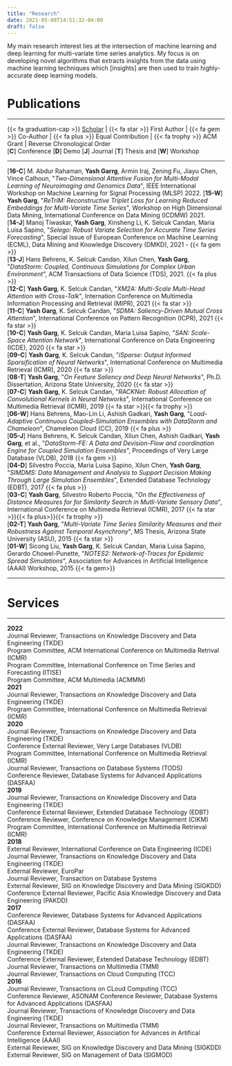 ```yaml
---
title: "Research"
date: 2021-05-08T14:51:32-04:00
draft: false
---
```


My main research interest lies at the intersection of machine learning and deep
learning for multi-variate time series analytics. My focus is on developing
novel algorithms that extracts insights from the data using machine learning
techniques which [insights] are then used to train highly-accurate deep learning
models.

# Publications

---

{{< fa graduation-cap >}}&nbsp;[Scholar](https://scholar.google.com/citations?user=SCfJmDcAAAAJ&hl=en&oi=ao) | {{< fa star >}}&nbsp;First Author | {{< fa gem >}}&nbsp;Co-Author | {{< fa plus >}}&nbsp;Equal Contribution | {{< fa trophy >}}&nbsp;ACM Grant | Reverse Chronological Order
\
[**C**] Conference [**D**] Demo [**J**] Journal [**T**] Thesis and [**W**] Workshop

---
[**16-C**] M. Abdur Rahaman, **Yash Garrg**, Armin Iraj, Zening Fu, Jiayu Chen, Vince Calhoun, "_Two-Dimensional Attentive Fusion for Multi-Modal Learning of Neuroimaging and Genomics Data_", IEEE International Workshop on Machine Learning for Signal Processing (MLSP) 2022.
[**15-W**] **Yash Garg**, "_ReTriM: Reconstructive Triplet Loss for Learning Reduced Embeddings for Multi-Variate Time Series_", Workshop on High Dimensional Data Mining, International Conference on Data Mining (ICDMW) 2021.
\
[**14-J**] Manoj Tiwaskar, **Yash Garg**, Xinsheng Li, K. Selcuk Candan, Maria Luisa Sapino, "_Selego: Robust Variate Selection for Accurate Time Series Forecasting_", Special Issue of European Conference on Machine Learning (ECML), Data Mining and Knowledge Discovery (DMKD), 2021 - {{< fa gem >}}
\
 [**13-J**] Hans Behrens, K. Selcuk Candan, Xilun Chen, **Yash Garg**, "_DataStorm: Coupled, Continuous Simulations for Complex Urban Environment_", ACM Transactions of Data Science (TDS), 2021. {{< fa plus >}}
\
 [**12-C**] **Yash Garg**, K. Selcuk Candan, "_XM2A: Multi-Scale Multi-Head Attention with Cross-Talk_", Internation Conference on Multimedia Information Processing and Retrieval (MIPR), 2021 {{< fa star >}}
\
 [**11-C**] **Yash Garg**, K. Selcuk Candan, "_SDMA: Saliency-Driven Mutual Cross Attention_", International Conference on Pattern Recognition (ICPR), 2021 {{< fa star >}}
\
 [**10-C**] **Yash Garg**, K. Selcuk Candan, Maria Luisa Sapino, "_SAN: Scale-Space Attention Network_", International Conference on Data Engineering (ICDE), 2020 {{< fa star >}}
\
 [**09-C**] **Yash Garg**, K. Selcuk Candan, "_iSparse: Output Informed Sparsification of Neural Networks_", International Conference on Multimedia Retrieval (ICMR), 2020 {{< fa star >}}
\
 [**08-T**] **Yash Garg**, "_On Feature Saliency and Deep Neural Networks_", Ph.D. Dissertation, Arizona State University, 2020 {{< fa star >}}
\
 [**07-C**] **Yash Garg**, K. Selcuk Candan, "_RACKNet: Robust Allocation of Convolutional Kernels in Neural Networks_", International Conference on Multimedia Retrieval (ICMR), 2019 {{< fa star >}}{{< fa trophy >}}
\
 [**06-W**] Hans Behrens, Mao-Lin Li, Ashish Gadkari, **Yash Garg**, "_Load-Adaptive Continuous Coupled-Simulation Ensembles with DataStorm and Chameleon_", Chameleon Cloud (CC), 2019 {{< fa plus >}}
\
 [**05-J**] Hans Behrens, K. Selcuk Candan, Xilun Chen, Ashish Gadkari, **Yash Garg**, et al., "_DataStorm-FE: A Data and Devision-Flow and coordination Engine for Coupled Simulation Ensembles_", Proceedings of Very Large Database (VLDB), 2018 {{< fa gem >}}
\
 [**04-D**] Silvestro Poccia, Maria Luisa Sapino, Xilun Chen, **Yash Garg**, "_SIMDMS: Data Management and Analysis to Support Decision Making Through Large Simulation Ensembles_", Extended Database Technology (EDBT), 2017 {{< fa plus >}}
\
 [**03-C**] **Yash Garg**, Silvestro Roberto Poccia, "_On the Effectiveness of Distance Measures for for Similarity Search in Mutli-Variate Sensory Data_", International Conference on Multimedia Retrieval (ICMR), 2017 {{< fa star >}}{{< fa plus>}}{{< fa trophy >}}
\
 [**02-T**] **Yash Garg**, "_Multi-Variate Time Series Similarity Measures and their Robustness Against Temporal Asynchrony_", MS Thesis, Arizona State University (ASU), 2015 {{< fa star >}}
\
 [**01-W**] Sicong Liu, **Yash Garg**, K. Selcuk Candan, Maria Luisa Sapino, Gerardo Chowel-Punette, "_NOTES2: Network-of-Traces for Epidemic Spread Simulations_", Association for Advances in Artificial Intelligence (AAAI) Workshop, 2015 {{< fa gem>}}

---

# Services

---

**2022**\
Journal Reviewer, Transactions on Knowledge Discovery and Data Engineering (TKDE)\
Program Committee, ACM International Conference on Multimedia Retrival (ICMR)\
Program Committee, International Conference on Time Series and Forecasting (ITISE)\
Program Committee, ACM Multimedia (ACMMM)\
**2021**\
Journal Reviewer, Transactions on Knowledge Discovery and Data Engineering (TKDE)\
Program Committee, International Conference on Multimedia Retrieval (ICMR)\
**2020**\
Journal Reviewer, Transactions on Knowledge Discovery and Data Engineering (TKDE)\
Conference External Reviewer, Very Large Databases (VLDB)\
Program Committee, International Conference on Multimedia Retrieval (ICMR)\
Journal Reviewer, Transactions on Database Systems (TODS)\
Conference Reviewer, Database Systems for Advanced Applications (DASFAA)\
**2019**\
Journal Reviewer, Transactions on Knowledge Discovery and Data Engineering (TKDE)\
Conference External Reviewer, Extended Database Technology (EDBT)\
Conference Reviewer, Conference on Knowledge Management (CIKM)\
Program Committee, International Conference on Multimedia Retrieval (ICMR)\
**2018**\
External Reviewer, International Conference on Data Engineering (ICDE)\
Journal Reviewer, Transactions on Knowledge Discovery and Data Engineering (TKDE)\
External Reviewer, EuroPar\
Journal Reviewer, Transaction on Database Systems\
External Reviewer, SIG on Knowledge Discovery and Data Mining (SIGKDD)\
Conference External Reviewer, Pacific Asia Knowledge Discovery and Data Engineering (PAKDD)\
**2017**\
Conference Reviewer, Database Systems for Advanced Applications (DASFAA)\
Conference External Reviewer, Database Systems for Advanced Applications (DASFAA)\
Journal Reviewer, Transactions on Knowledge Discovery and Data Engineering (TKDE)\
Conference External Reviewer, Extended Database Technology (EDBT)\
Journal Reviewer, Transactions on Multimedia (TMM)\
Journal Reviewer, Transactions on Cloud Computing (TCC)\
**2016**\
Journal Reviewer, Transactions on CLoud Computing (TCC)\
Conference Reviewer, ASONAM
Conference Reviewer, Database Systems for Advanced Applications (DASFAA)\
Journal Reviewer, Transactions of Knowledge Discovery and Data Engineering (TKDE)\
Journal Reviewer, Transactions on Multimedia (TMM)\
Conference External Reviewer, Association for Advances in Artifical Intelligence (AAAI)\
External Reviewer, SIG on Knowledge Discovery and Data Mining (SIGKDD)\
External Reviewer, SIG on Management of Data (SIGMOD)
